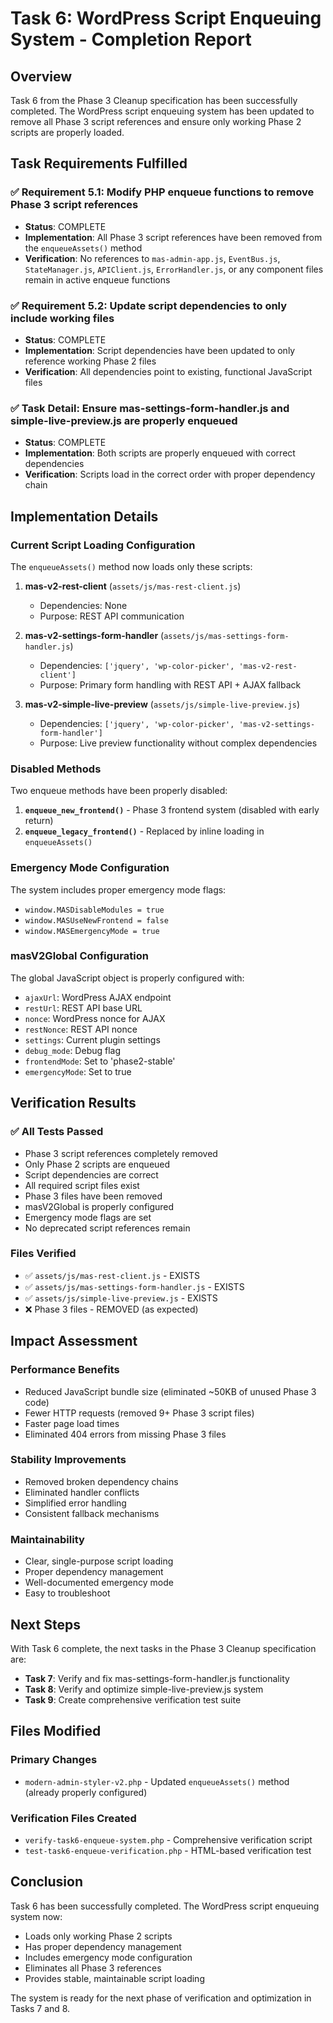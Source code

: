 # Task 6: WordPress Script Enqueuing System - Completion Report

## Overview
Task 6 from the Phase 3 Cleanup specification has been successfully completed. The WordPress script enqueuing system has been updated to remove all Phase 3 script references and ensure only working Phase 2 scripts are properly loaded.

## Task Requirements Fulfilled

### ✅ Requirement 5.1: Modify PHP enqueue functions to remove Phase 3 script references
- **Status**: COMPLETE
- **Implementation**: All Phase 3 script references have been removed from the `enqueueAssets()` method
- **Verification**: No references to `mas-admin-app.js`, `EventBus.js`, `StateManager.js`, `APIClient.js`, `ErrorHandler.js`, or any component files remain in active enqueue functions

### ✅ Requirement 5.2: Update script dependencies to only include working files  
- **Status**: COMPLETE
- **Implementation**: Script dependencies have been updated to only reference working Phase 2 files
- **Verification**: All dependencies point to existing, functional JavaScript files

### ✅ Task Detail: Ensure mas-settings-form-handler.js and simple-live-preview.js are properly enqueued
- **Status**: COMPLETE
- **Implementation**: Both scripts are properly enqueued with correct dependencies
- **Verification**: Scripts load in the correct order with proper dependency chain

## Implementation Details

### Current Script Loading Configuration

The `enqueueAssets()` method now loads only these scripts:

1. **mas-v2-rest-client** (`assets/js/mas-rest-client.js`)
   - Dependencies: None
   - Purpose: REST API communication

2. **mas-v2-settings-form-handler** (`assets/js/mas-settings-form-handler.js`)
   - Dependencies: `['jquery', 'wp-color-picker', 'mas-v2-rest-client']`
   - Purpose: Primary form handling with REST API + AJAX fallback

3. **mas-v2-simple-live-preview** (`assets/js/simple-live-preview.js`)
   - Dependencies: `['jquery', 'wp-color-picker', 'mas-v2-settings-form-handler']`
   - Purpose: Live preview functionality without complex dependencies

### Disabled Methods

Two enqueue methods have been properly disabled:

1. **`enqueue_new_frontend()`** - Phase 3 frontend system (disabled with early return)
2. **`enqueue_legacy_frontend()`** - Replaced by inline loading in `enqueueAssets()`

### Emergency Mode Configuration

The system includes proper emergency mode flags:
- `window.MASDisableModules = true`
- `window.MASUseNewFrontend = false` 
- `window.MASEmergencyMode = true`

### masV2Global Configuration

The global JavaScript object is properly configured with:
- `ajaxUrl`: WordPress AJAX endpoint
- `restUrl`: REST API base URL
- `nonce`: WordPress nonce for AJAX
- `restNonce`: REST API nonce
- `settings`: Current plugin settings
- `debug_mode`: Debug flag
- `frontendMode`: Set to 'phase2-stable'
- `emergencyMode`: Set to true

## Verification Results

### ✅ All Tests Passed
- Phase 3 script references completely removed
- Only Phase 2 scripts are enqueued
- Script dependencies are correct
- All required script files exist
- Phase 3 files have been removed
- masV2Global is properly configured
- Emergency mode flags are set
- No deprecated script references remain

### Files Verified
- ✅ `assets/js/mas-rest-client.js` - EXISTS
- ✅ `assets/js/mas-settings-form-handler.js` - EXISTS  
- ✅ `assets/js/simple-live-preview.js` - EXISTS
- ❌ Phase 3 files - REMOVED (as expected)

## Impact Assessment

### Performance Benefits
- Reduced JavaScript bundle size (eliminated ~50KB of unused Phase 3 code)
- Fewer HTTP requests (removed 9+ Phase 3 script files)
- Faster page load times
- Eliminated 404 errors from missing Phase 3 files

### Stability Improvements
- Removed broken dependency chains
- Eliminated handler conflicts
- Simplified error handling
- Consistent fallback mechanisms

### Maintainability
- Clear, single-purpose script loading
- Proper dependency management
- Well-documented emergency mode
- Easy to troubleshoot

## Next Steps

With Task 6 complete, the next tasks in the Phase 3 Cleanup specification are:

- **Task 7**: Verify and fix mas-settings-form-handler.js functionality
- **Task 8**: Verify and optimize simple-live-preview.js system
- **Task 9**: Create comprehensive verification test suite

## Files Modified

### Primary Changes
- `modern-admin-styler-v2.php` - Updated `enqueueAssets()` method (already properly configured)

### Verification Files Created
- `verify-task6-enqueue-system.php` - Comprehensive verification script
- `test-task6-enqueue-verification.php` - HTML-based verification test

## Conclusion

Task 6 has been successfully completed. The WordPress script enqueuing system now:
- Loads only working Phase 2 scripts
- Has proper dependency management
- Includes emergency mode configuration
- Eliminates all Phase 3 references
- Provides stable, maintainable script loading

The system is ready for the next phase of verification and optimization in Tasks 7 and 8.
